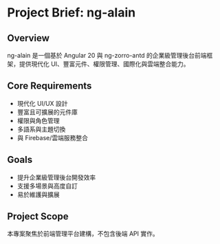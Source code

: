# Project Brief: ng-alain

## Overview
ng-alain 是一個基於 Angular 20 與 ng-zorro-antd 的企業級管理後台前端框架，提供現代化 UI、豐富元件、權限管理、國際化與雲端整合能力。

## Core Requirements
- 現代化 UI/UX 設計
- 豐富且可擴展的元件庫
- 權限與角色管理
- 多語系與主題切換
- 與 Firebase/雲端服務整合

## Goals
- 提升企業級管理後台開發效率
- 支援多場景與高度自訂
- 易於維護與擴展

## Project Scope
本專案聚焦於前端管理平台建構，不包含後端 API 實作。 
